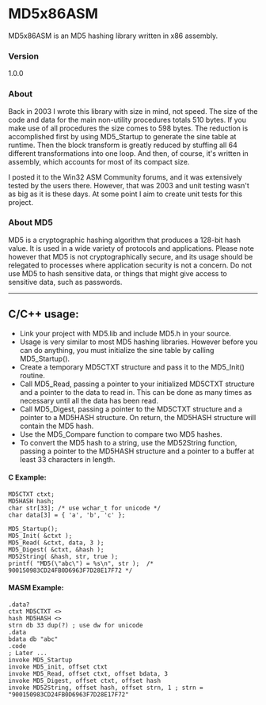 # MD5x86ASM
MD5x86ASM is an MD5 hashing library written in x86 assembly.
### Version
1.0.0
### About
Back in 2003 I wrote this library with size in mind, not speed. The size of the code and data for the main non-utility procedures totals 510 bytes. If you make use of all procedures the size comes to 598 bytes. The reduction is accomplished first by using MD5_Startup to generate the sine table at runtime.  Then the block transform is greatly reduced by stuffing all 64 different transformations into one loop. And then, of course, it's written in assembly, which accounts for most of its compact size.

I posted it to the Win32 ASM Community forums, and it was extensively tested by the users there.  However, that was 2003 and unit testing wasn't as big as it is these days.  At some point I aim to create unit tests for this project.
### About MD5
MD5 is a cryptographic hashing algorithm that produces a 128-bit hash value. It is used in a wide variety of protocols and applications. Please note however that MD5 is not cryptographically secure, and its usage should be relegated to processes where application security is not a concern. Do not use MD5 to hash sensitive data, or things that might give access to sensitive data, such as passwords.

---
## C/C++ usage:

* Link your project with MD5.lib and include MD5.h in your source.
* Usage is very similar to most MD5 hashing libraries. However before you can do anything, you must initialize the sine table by calling MD5_Startup().
* Create a temporary MD5CTXT structure and pass it to the MD5_Init() routine.
* Call MD5_Read, passing a pointer to your initialized MD5CTXT structure and a pointer to the data to read in. This can be done as many times as necessary until all the data has been read.
* Call MD5_Digest, passing a pointer to the MD5CTXT structure and a pointer to a MD5HASH structure. On return, the MD5HASH structure will contain the MD5 hash.
* Use the MD5_Compare function to compare two MD5 hashes.
* To convert the MD5 hash to a string, use the MD52String function, passing a pointer to the MD5HASH structure and a pointer to a buffer at least 33 characters in length.

#### C Example:

    MD5CTXT ctxt;
    MD5HASH hash;
    char str[33]; /* use wchar_t for unicode */
    char data[3] = { 'a', 'b', 'c' };
    
    MD5_Startup();
    MD5_Init( &ctxt );
    MD5_Read( &ctxt, data, 3 );
    MD5_Digest( &ctxt, &hash );
    MD52String( &hash, str, true );
    printf( "MD5(\"abc\") = %s\n", str );  /* 900150983CD24FB0D6963F7D28E17F72 */

#### MASM Example:

    .data?
    ctxt MD5CTXT <>
    hash MD5HASH <>
    strn db 33 dup(?) ; use dw for unicode
    .data
    bdata db "abc"
    .code
    ; Later ...
    invoke MD5_Startup
    invoke MD5_init, offset ctxt
    invoke MD5_Read, offset ctxt, offset bdata, 3
    invoke MD5_Digest, offset ctxt, offset hash
    invoke MD52String, offset hash, offset strn, 1 ; strn = "900150983CD24FB0D6963F7D28E17F72"
